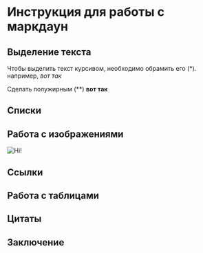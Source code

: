 # Инструкция для работы с маркдаун

## Выделение текста

Чтобы выделить текст курсивом, необходимо обрамить его (*). например, *вот так*

Сделать полужирным (**) **вот так**

## Списки

## Работа с изображениями
![Hi!](0069.jpg)

## Ссылки

## Работа с таблицами

## Цитаты

## Заключение